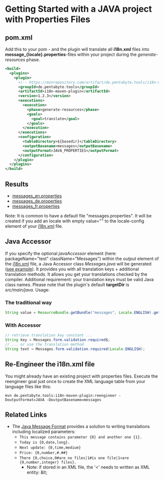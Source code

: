 # Getting Started with a JAVA project with Properties Files

## pom.xml

Add this to your pom - and the plugin will translate all **i18n.xml** files into **message_{locale}.properties**-files within your project during the _generate-resources_ phase.

```xml
<build>
  <plugins>
    <plugin>
      <!-- https://mvnrepository.com/artifact/de.pentabyte.tools/i18n-maven-plugin -->
      <groupId>de.pentabyte.tools</groupId>
      <artifactId>i18n-maven-plugin</artifactId>
      <version>1.2.3</version>
      <executions>
        <execution>
          <phase>generate-resources</phase>
          <goals>
            <goal>translate</goal>
          </goals>
        </execution>
      </executions>
      <configuration>
        <tableDirectory>${basedir}</tableDirectory>
        <outputBasename>messages</outputBasename>
        <outputFormat>JAVA_PROPERTIES</outputFormat>
      </configuration>
    </plugin>
  </plugins>
</build>
```

## Results

- [messages_en.properties](../src/test/resources/messages_en.properties)
- [messages_de.properties](../src/test/resources/messages_de.properties)
- [messages_fr.properties](../src/test/resources/messages_fr.properties)

Note: It is common to have a default file "messages.properties". It will be created if you add an locale with empty value="" to the locale-config element of your [i18n.xml](../src/test/resources/i18n.xml) file.

## Java Accessor

If you specify the optional _javaAccessor_ element (here: packageName="test" className="Messages") within the _output_ element of the [i18n.xml](../src/test/resources/i18n.xml#L19) file, a Java Accessor class _Messages.java_ will be generated ([see example](../src/main/java/test/Messages.java)). It provides you with all translation keys + additional translation methods. It allows you get your translations checked by the compiler. Additional requirement: your translation keys must be valid Java class names. Please note that the plugin's default **targetDir** is *src/main/java*. Usage:

### The traditional way

```java
String value = ResourceBundle.getBundle("messages", Locale.ENGLISH).getString("form.validation.required");
```

### With Accessor

```java
// retrieve translation key constant ...
String key = Messages.form.validation.required$;
// ... or use the translation method
String text = Messages.form.validation.required(Locale.ENGLISH);
```

## Re-Engineer the i18n.xml file

You might already have an existing project with properties files. Execute the reengineer goal just once to create the XML language table from your language files like this:

```
mvn de.pentabyte.tools:i18n-maven-plugin:reengineer -DoutputFormat=JAVA -DoutputBasename=messages
```

## Related Links

* The [Java Message Format](https://docs.oracle.com/javase/8/docs/api/java/text/MessageFormat.html) provides a solution to writing translations including localized parameters:
    * ``This message contains parameter {0} and another one {1}.``
    * ``Today is {0,date,long}.`` 
    * ``Next update: {0,time,medium}``
    * ``Price: {0,number,#.##}``
    * ``There {0,choice,0#are no files|1#is one file|1<are {0,number,integer} files}.``
        * Note: if stored in an XML file, the '<' needs to written as XML entity: &amp;lt;  
